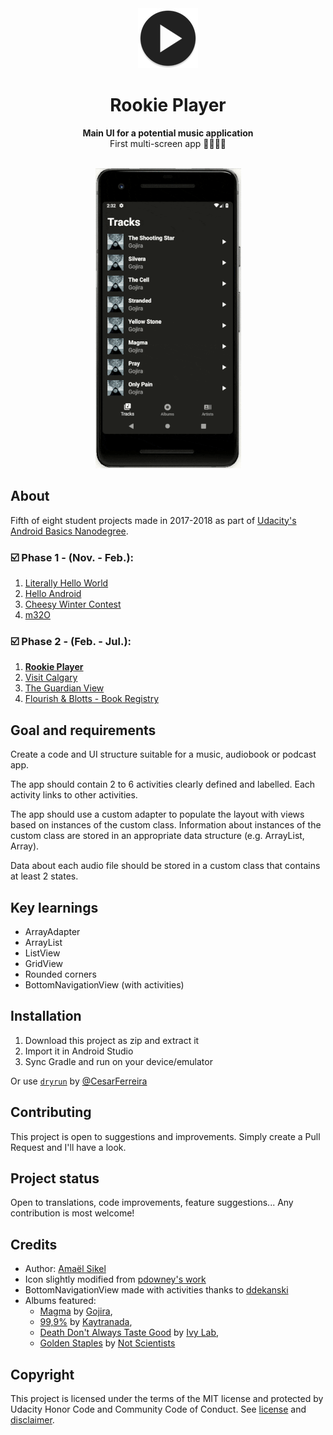 <div align="center"><img src="app/src/main/res/mipmap-xhdpi/ic_launcher.png"></div>
<h1 align="center">Rookie Player</h1>
<p align="center"><strong>Main UI for a potential music application</strong>
<br>First multi-screen app 💁‍♂️📱✨</p>
<br/>
<div align="center"><img src="demo.gif"></img></div>
<h2>About</h2>
Fifth of eight student projects made in 2017-2018 as part of <a href="https://eu.udacity.com/course/android-basics-nanodegree-by-google--nd803" target="_blank">Udacity's Android Basics Nanodegree</a>.

<h3>☑️ Phase 1 - (Nov. - Feb.):</h3>

1. <a href="https://github.com/r4dixx/LiterallyHelloWorld" target="_blank">Literally Hello World</a>
2. <a href="https://github.com/r4dixx/HelloAndroid" target="_blank">Hello Android</a>
3. <a href="https://github.com/r4dixx/CheesyWinterContest" target="_blank">Cheesy Winter Contest</a>
4. <a href="https://github.com/r4dixx/m32O" target="_blank">m32O</a>

<h3>☑️ Phase 2 - (Feb. - Jul.):</h3>

1. <a href="https://github.com/r4dixx/RookiePlayer" target="_blank"><strong>Rookie Player</strong></a>
2. <a href="https://github.com/r4dixx/VisitCalgary" target="_blank">Visit Calgary</a>
3. <a href="https://github.com/r4dixx/TheGuardianView" target="_blank">The Guardian View</a>
4. <a href="https://github.com/r4dixx/Flourish-And-Blotts-Book-Registry" target="_blank">Flourish & Blotts - Book Registry</a>

<h2>Goal and requirements</h2>
<p>Create a code and UI structure suitable for a music, audiobook or podcast app.</p>

The app should contain 2 to 6 activities clearly defined and labelled. Each activity links to other activities. 

The app should use a custom adapter to populate the layout with views based on instances of the custom class. Information about instances of the custom class are stored in an appropriate data structure (e.g. ArrayList, Array).

Data about each audio file should be stored in a custom class that contains at least 2 states.

<h2>Key learnings</h2>

- ArrayAdapter
- ArrayList
- ListView
- GridView
- Rounded corners
- BottomNavigationView (with activities)

<h2>Installation</h2>

1. Download this project as zip and extract it
2. Import it in Android Studio
3. Sync Gradle and run on your device/emulator

Or use <a href="https://github.com/cesarferreira/dryrun" target="_blank">`dryrun`</a> by <a href="https://github.com/cesarferreira" target="_blank">@CesarFerreira</a>

<h2>Contributing</h2>

This project is open to suggestions and improvements. Simply create a Pull Request and I'll have a look.

<h2>Project status</h2>
Open to translations, code improvements, feature suggestions... Any contribution is most welcome!

<h2>Credits</h2>

- Author: <a href="https://twitter.com/r4dixx" target="_blank">Amaël Sikel</a>
- Icon slightly modified from <a href="https://openclipart.org/detail/289382/arrow-button-svg" target="_blank">pdowney's work</a>
- BottomNavigationView made with activities thanks to <a href="https://github.com/ddekanski/BottomNavigationViewBetweenActivities" target="_blank">ddekanski</a>
- Albums featured: 
	- <a href="https://song.link/album/i/1104432592" target="_blank">Magma</a> by <a href="http://www.gojira-music.com/" target="_blank">Gojira</a>, 
	- <a href="https://song.link/album/i/1092026376" target="_blank">99,9%</a> by <a href="http://kaytranada.com/" target="_blank">Kaytranada</a>, 
	- <a href="https://song.link/album/i/1368936707" target="_blank">Death Don't Always Taste Good</a> by <a href="https://soundcloud.com/ivylab" target="_blank">Ivy Lab</a>,
	- <a href="https://song.link/album/i/1340983014" target="_blank">Golden Staples</a> by <a href="https://notscientists.bandcamp.com/" target="_blank">Not Scientists</a>

<h2>Copyright</h2>
This project is licensed under the terms of the MIT license and protected by Udacity Honor Code and Community Code of Conduct. See <a href="LICENSE.md">license</a> and <a href="LICENSE.DISCLAIMER.md">disclaimer</a>.
